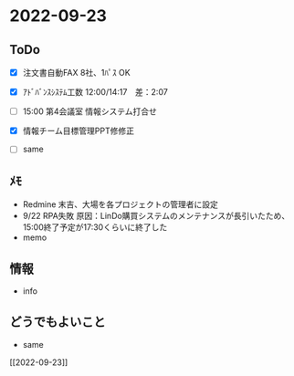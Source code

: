 # 2022-09-23

## ToDo
- [x] 注文書自動FAX 8社、1ﾊﾟｽ OK
- [x] ｱﾄﾞﾊﾞﾝｽｼｽﾃﾑ工数 12:00/14:17　差：2:07
- [ ] 15:00 第4会議室 情報システム打合せ
- [x] 情報チーム目標管理PPT修修正
- [ ] same


## ﾒﾓ
- Redmine 末吉、大場を各プロジェクトの管理者に設定
- 9/22 RPA失敗 原因：LinDo購買システムのメンテナンスが長引いたため、15:00終了予定が17:30くらいに終了した
- memo


## 情報
- info


## どうでもよいこと
- same


[[2022-09-23]]

